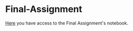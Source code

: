 # Final-Assignment

[Here](https://github.com/RicardoGabriel/Final-Assignment/blob/master/AEA1_Assignment.ipynb) you have access to the Final Assignment's notebook.

